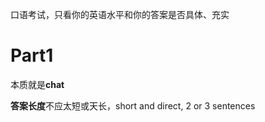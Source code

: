 口语考试，只看你的英语水平和你的答案是否具体、充实

# Part1

本质就是**chat**

**答案长度**不应太短或天长，short and direct, 2 or 3 sentences
